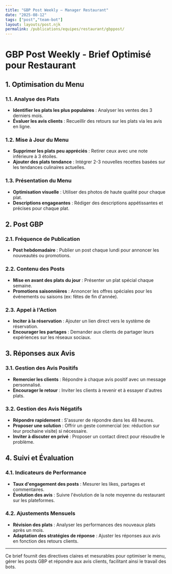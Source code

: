 ```yaml
---
title: "GBP Post Weekly — Manager Restaurant"
date: "2025-08-12"
tags: ["post","team-bot"]
layout: layouts/post.njk
permalink: /publications/equipes/restaurant/gbppost/
---
```

# GBP Post Weekly - Brief Optimisé pour Restaurant

## 1. Optimisation du Menu

### 1.1. Analyse des Plats
- **Identifier les plats les plus populaires** : Analyser les ventes des 3 derniers mois.
- **Évaluer les avis clients** : Recueillir des retours sur les plats via les avis en ligne.

### 1.2. Mise à Jour du Menu
- **Supprimer les plats peu appréciés** : Retirer ceux avec une note inférieure à 3 étoiles.
- **Ajouter des plats tendance** : Intégrer 2-3 nouvelles recettes basées sur les tendances culinaires actuelles.

### 1.3. Présentation du Menu
- **Optimisation visuelle** : Utiliser des photos de haute qualité pour chaque plat.
- **Descriptions engageantes** : Rédiger des descriptions appétissantes et précises pour chaque plat.

## 2. Post GBP

### 2.1. Fréquence de Publication
- **Post hebdomadaire** : Publier un post chaque lundi pour annoncer les nouveautés ou promotions.

### 2.2. Contenu des Posts
- **Mise en avant des plats du jour** : Présenter un plat spécial chaque semaine.
- **Promotions saisonnières** : Annoncer les offres spéciales pour les événements ou saisons (ex: fêtes de fin d'année).

### 2.3. Appel à l'Action
- **Inciter à la réservation** : Ajouter un lien direct vers le système de réservation.
- **Encourager les partages** : Demander aux clients de partager leurs expériences sur les réseaux sociaux.

## 3. Réponses aux Avis

### 3.1. Gestion des Avis Positifs
- **Remercier les clients** : Répondre à chaque avis positif avec un message personnalisé.
- **Encourager le retour** : Inviter les clients à revenir et à essayer d'autres plats.

### 3.2. Gestion des Avis Négatifs
- **Répondre rapidement** : S'assurer de répondre dans les 48 heures.
- **Proposer une solution** : Offrir un geste commercial (ex: réduction sur leur prochaine visite) si nécessaire.
- **Inviter à discuter en privé** : Proposer un contact direct pour résoudre le problème.

## 4. Suivi et Évaluation

### 4.1. Indicateurs de Performance
- **Taux d'engagement des posts** : Mesurer les likes, partages et commentaires.
- **Évolution des avis** : Suivre l'évolution de la note moyenne du restaurant sur les plateformes.

### 4.2. Ajustements Mensuels
- **Révision des plats** : Analyser les performances des nouveaux plats après un mois.
- **Adaptation des stratégies de réponse** : Ajuster les réponses aux avis en fonction des retours clients.

---

Ce brief fournit des directives claires et mesurables pour optimiser le menu, gérer les posts GBP et répondre aux avis clients, facilitant ainsi le travail des bots.

